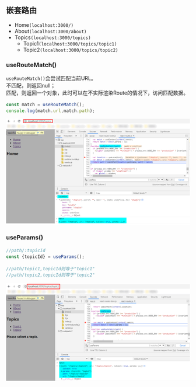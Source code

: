 ## 嵌套路由

* Home`(localhost:3000/)`
* About`(localhost:3000/about)`
* Topics`(localhost:3000/topics)`
    * Topic1`(localhost:3000/topics/topic1)`
    * Topic2`(localhost:3000/topics/topic2)`


### useRouteMatch()
`useRouteMatch()`会尝试匹配当前URL。<br/>
不匹配，则返回null；<br/>
匹配，则返回一个对象，此时可以在不实际渲染Route的情况下，访问匹配数据。
```javascript
const match = useRouteMatch();
console.log(match.url,match.path);
```
![useRouteMatch](https://github.com/richest-qi/CodeMarket/blob/master/react-router/assets/imgs/useRouteMatch.png)
### useParams()
```javascript
//path/:topicId
const {topicId} = useParams();

//path/topic1,topicId则等于"topic1"
//path/topic2,topicId则等于"topic2"
```
![useParams](https://github.com/richest-qi/CodeMarket/blob/master/react-router/assets/imgs/useParams.png)
